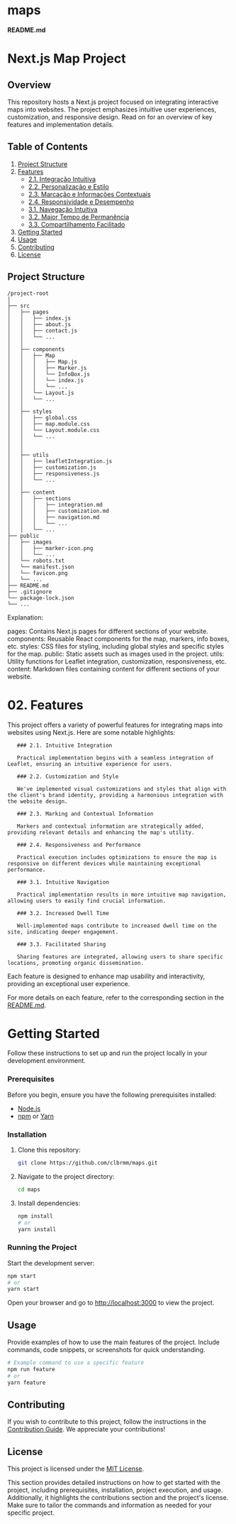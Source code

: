 # maps
**README.md**

# Next.js Map Project

## Overview

This repository hosts a Next.js project focused on integrating interactive maps into websites. The project emphasizes intuitive user experiences, customization, and responsive design. Read on for an overview of key features and implementation details.

## Table of Contents

1. [Project Structure](#project-structure)
2. [Features](#features)
   - [2.1. Integração Intuitiva](#21-integração-intuitiva)
   - [2.2. Personalização e Estilo](#22-personalização-e-estilo)
   - [2.3. Marcação e Informações Contextuais](#23-marcação-e-informações-contextuais)
   - [2.4. Responsividade e Desempenho](#24-responsividade-e-desempenho)
   - [3.1. Navegação Intuitiva](#31-navegação-intuitiva)
   - [3.2. Maior Tempo de Permanência](#32-maior-tempo-de-permanência)
   - [3.3. Compartilhamento Facilitado](#33-compartilhamento-facilitado)
3. [Getting Started](#getting-started)
4. [Usage](#usage)
5. [Contributing](#contributing)
6. [License](#license)

## Project Structure

```
/project-root
│
├── src
│   ├── pages
│   │   ├── index.js
│   │   ├── about.js
│   │   ├── contact.js
│   │   └── ...
│   │   
│   ├── components
│   │   ├── Map
│   │   │   ├── Map.js
│   │   │   ├── Marker.js
│   │   │   └── InfoBox.js
│   │   │   └── index.js
│   │   │   └── ...
│   │   └── Layout.js
│   │   └── ...
│   │
│   ├── styles
│   │   ├── global.css
│   │   ├── map.module.css
│   │   └── Layout.module.css
│   │   └── ...
│   │
│   │
│   ├── utils
│   │   ├── leafletIntegration.js
│   │   ├── customization.js
│   │   ├── responsiveness.js
│   │   └── ...
│   │
│   ├── content
│   │   ├── sections
│   │   │   ├── integration.md
│   │   │   ├── customization.md
│   │   │   ├── navigation.md
│   │   │   └── ...
│   │   └── ...
├── public
│   ├── images
│   │   ├── marker-icon.png
│   │   └── ...
│   └── robots.txt
│   └── manifest.json
│   └── favicon.png
│   └── ...
├── README.md
├── .gitignore
└── package-lock.json
└── ...

```

Explanation:

pages: Contains Next.js pages for different sections of your website.
components: Reusable React components for the map, markers, info boxes, etc.
styles: CSS files for styling, including global styles and specific styles for the map.
public: Static assets such as images used in the project.
utils: Utility functions for Leaflet integration, customization, responsiveness, etc.
content: Markdown files containing content for different sections of your website.


# 02. Features

This project offers a variety of powerful features for integrating maps into websites using Next.js. Here are some notable highlights:

```
   ### 2.1. Intuitive Integration

   Practical implementation begins with a seamless integration of Leaflet, ensuring an intuitive experience for users.

   ### 2.2. Customization and Style

   We've implemented visual customizations and styles that align with the client's brand identity, providing a harmonious integration with the website design.

   ### 2.3. Marking and Contextual Information

   Markers and contextual information are strategically added, providing relevant details and enhancing the map's utility.

   ### 2.4. Responsiveness and Performance

   Practical execution includes optimizations to ensure the map is responsive on different devices while maintaining exceptional performance.

   ### 3.1. Intuitive Navigation

   Practical implementation results in more intuitive map navigation, allowing users to easily find crucial information.

   ### 3.2. Increased Dwell Time

   Well-implemented maps contribute to increased dwell time on the site, indicating deeper engagement.

   ### 3.3. Facilitated Sharing

   Sharing features are integrated, allowing users to share specific locations, promoting organic dissemination.
```

Each feature is designed to enhance map usability and interactivity, providing an exceptional user experience.

For more details on each feature, refer to the corresponding section in the [README.md](./README.md).


# Getting Started

Follow these instructions to set up and run the project locally in your development environment.

### Prerequisites

Before you begin, ensure you have the following prerequisites installed:

- [Node.js](https://nodejs.org/)
- [npm](https://www.npmjs.com/) or [Yarn](https://yarnpkg.com/)

### Installation

1. Clone this repository:

   ```bash
   git clone https://github.com/clbrmm/maps.git
   ```

2. Navigate to the project directory:

   ```bash
   cd maps
   ```

3. Install dependencies:

   ```bash
   npm install
   # or
   yarn install
   ```

### Running the Project

Start the development server:

```bash
npm start
# or
yarn start
```

Open your browser and go to [http://localhost:3000](http://localhost:3000) to view the project.

## Usage

Provide examples of how to use the main features of the project. Include commands, code snippets, or screenshots for quick understanding.

```bash
# Example command to use a specific feature
npm run feature
# or
yarn feature
```

## Contributing

If you wish to contribute to this project, follow the instructions in the [Contribution Guide](./CONTRIBUTING.md). We appreciate your contributions!

## License

This project is licensed under the [MIT License](./LICENSE).

This section provides detailed instructions on how to get started with the project, including prerequisites, installation, project execution, and usage. Additionally, it highlights the contributions section and the project's license. Make sure to tailor the commands and information as needed for your specific project.